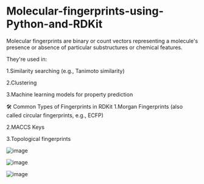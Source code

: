 # Molecular-fingerprints-using-Python-and-RDKit
Molecular fingerprints are binary or count vectors representing a molecule's presence or absence of particular substructures or chemical features.

They're used in:

1.Similarity searching (e.g., Tanimoto similarity)

2.Clustering

3.Machine learning models for property prediction

🛠️ Common Types of Fingerprints in RDKit
1.Morgan Fingerprints (also called circular fingerprints, e.g., ECFP)

2.MACCS Keys

3.Topological fingerprints


![image](https://github.com/user-attachments/assets/55549dae-b3f6-4606-a27f-dc8d991feb44)

![image](https://github.com/user-attachments/assets/a1082288-d3a4-4d01-a68e-3c309117aac0)


![image](https://github.com/user-attachments/assets/4d2397ab-ef33-4aa1-a1d7-d622ce1fa329)

